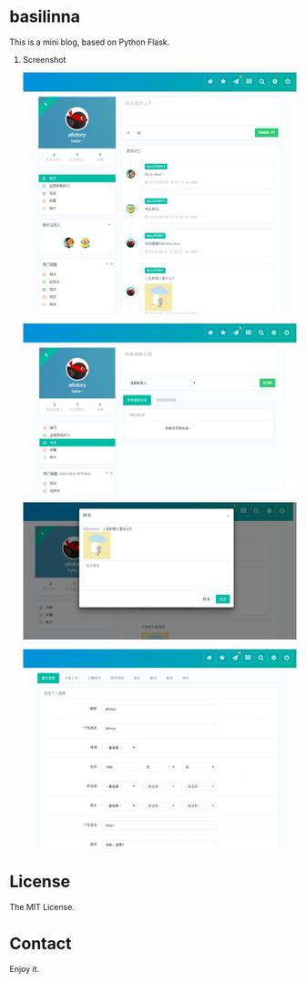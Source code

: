 # basilinna
This is a mini blog, based on Python Flask.

1. Screenshot

    ![screenshot](./screenshot/screenshot1.PNG)

    ![screenshot](./screenshot/screenshot2.PNG)

    ![screenshot](./screenshot/screenshot3.PNG)

    ![screenshot](./screenshot/screenshot4.PNG)

# License

The MIT License.

# Contact

Enjoy it.